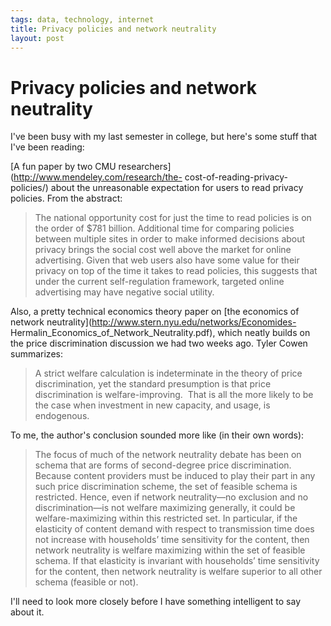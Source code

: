 ```yaml
--- 
tags: data, technology, internet
title: Privacy policies and network neutrality
layout: post
---
```

# Privacy policies and network neutrality


I've been busy with my last semester in college, but here's some stuff that
I've been reading: 

[A fun paper by two CMU researchers](http://www.mendeley.com/research/the-
cost-of-reading-privacy-policies/) about the unreasonable expectation for
users to read privacy policies. From the abstract:

> The national opportunity cost for just the time to read policies is on the
> order of $781 billion. Additional time for comparing policies between multiple
> sites in order to make informed decisions about privacy brings the social cost
> well above the market for online advertising. Given that web users also have
> some value for their privacy on top of the time it takes to read policies,
> this suggests that under the current self-regulation framework, targeted
> online advertising may have negative social utility.

Also, a pretty technical economics theory paper on [the economics of network
neutrality](http://www.stern.nyu.edu/networks/Economides-
Hermalin_Economics_of_Network_Neutrality.pdf), which neatly builds on the
price discrimination discussion we had two weeks ago. Tyler Cowen summarizes:

> A strict welfare calculation is indeterminate in the theory of price
> discrimination, yet the standard presumption is that price discrimination is
> welfare-improving.  That is all the more likely to be the case when investment
> in new capacity, and usage, is endogenous.

To me, the author's conclusion sounded more like (in their own words):

> The focus of much of the network neutrality debate has been on schema that
> are forms of second-degree price discrimination. Because content providers
> must be induced to play their part in any such price discrimination scheme,
> the set of feasible schema is restricted. Hence, even if network neutrality—no
> exclusion and no discrimination—is not welfare maximizing generally, it could
> be welfare-maximizing within this restricted set. In particular, if the
> elasticity of content demand with respect to transmission time does not
> increase with households’ time sensitivity for the content, then network
> neutrality is welfare maximizing within the set of feasible schema. If that
> elasticity is invariant with households’ time sensitivity for the content,
> then network neutrality is welfare superior to all other schema (feasible or
> not).

I'll need to look more closely before I have something intelligent to say
about it.

